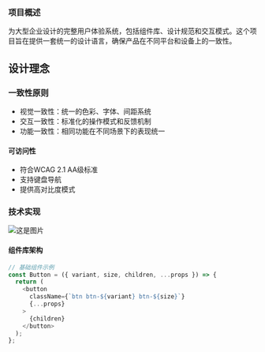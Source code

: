 ### 项目概述
为大型企业设计的完整用户体验系统，包括组件库、设计规范和交互模式。这个项目旨在提供一套统一的设计语言，确保产品在不同平台和设备上的一致性。

## 设计理念

### 一致性原则
- 视觉一致性：统一的色彩、字体、间距系统
- 交互一致性：标准化的操作模式和反馈机制
- 功能一致性：相同功能在不同场景下的表现统一

#### 可访问性
- 符合WCAG 2.1 AA级标准
- 支持键盘导航
- 提供高对比度模式

### 技术实现

![这是图片](/teambition_project.png)

#### 组件库架构
```javascript
// 基础组件示例
const Button = ({ variant, size, children, ...props }) => {
  return (
    <button 
      className={`btn btn-${variant} btn-${size}`}
      {...props}
    >
      {children}
    </button>
  );
};